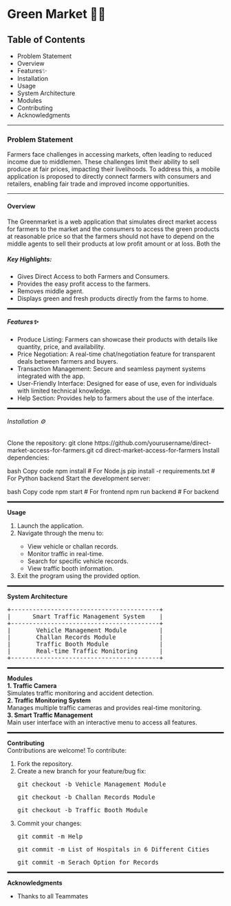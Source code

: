 <h1> Green Market 🌾📱 </h1>

<h2>Table of Contents</h2>
<ul> 
  <li> Problem Statement </li>
<li>Overview</li>
<li>Features✨</li>
<li>Installation</li>
<li>Usage</li>
<li>System Architecture</li>
<li>Modules</li>
<li>Contributing</li>
<li>Acknowledgments</li>
</ul>
<hr style="border: 0.1px  black;">
<h3> Problem Statement </h3>
Farmers face challenges in accessing markets, often leading to reduced income due to middlemen. These challenges limit their ability to sell produce at fair prices, impacting their livelihoods. To address this, a mobile application is proposed to directly connect farmers with consumers and retailers, enabling fair trade and improved income opportunities.
<hr style="border: 0.1px  black;">
<h4>Overview</h4>
The Greenmarket is a web application that simulates direct market access for farmers to the market and the consumers to access the green products at reasonable price so that the farmers should not have to depend on the middle agents to sell their products at low profit amount or at loss. Both the 
<h5>Key Highlights:</h5>
<ul>
<li>Gives Direct Access to both Farmers and Consumers.</li>
<li>Provides the easy profit access to the farmers.</li>
<li>Removes middle agent.</li>
<li>Displays green and fresh products directly from the farms to home.</li>
</ul>
    <hr style="border: 0.5px solid black;">
<h5>Features✨</h5>
<ul>
<li>Produce Listing: Farmers can showcase their products with details like quantity, price, and availability.</li>
<li>Price Negotiation: A real-time chat/negotiation feature for transparent deals between farmers and buyers.</li>
<li>Transaction Management: Secure and seamless payment systems integrated with the app.</li>
<li>User-Friendly Interface: Designed for ease of use, even for individuals with limited technical knowledge.</li>
<liBuyer Search: Helps farmers locate nearby consumers and retailers.
</li>
<li>Help Section: Provides help to farmers about the use of the interface.</li>
</ul>
<hr style="border: 0.5px solid black;">
<h6>Installation ⚙️</h6>
Clone the repository:
git clone https://github.com/yourusername/direct-market-access-for-farmers.git
cd direct-market-access-for-farmers
Install dependencies:

bash
Copy code
npm install  # For Node.js
pip install -r requirements.txt  # For Python backend
Start the development server:

bash
Copy code
npm start  # For frontend
npm run backend  # For backend
<hr style="border: 0.5px solid black;">
<b> Usage </b>
<ol>
<li>Launch the application.</li>
<li>Navigate through the menu to:</li>
    <ul>
<li>View vehicle or challan records.</li>
<li>Monitor traffic in real-time.</li>
<li>Search for specific vehicle records.</li>
<li>View traffic booth information.</li>
    </ul>
<li>Exit the program using the provided option.</li>
</ol>
<hr style="border: 0.5px solid black;">
   <b> System Architecture </b><br>
<pre>
+-----------------------------------------+
|      Smart Traffic Management System    |
+-----------------------------------------+
|       Vehicle Management Module         |
|       Challan Records Module            |
|       Traffic Booth Module              |
|       Real-time Traffic Monitoring      |
+-----------------------------------------+
</pre>
<hr style="border: 0.5px solid black;">
<h7><b>Modules</b></h7><br>
<h8><b>1. Traffic Camera</b></h8><br>
Simulates traffic monitoring and accident detection.<br>
<h9><b>2. Traffic Monitoring System</b></h9><br>
Manages multiple traffic cameras and provides real-time monitoring.<br>
<h10><b>3. Smart Traffic Management</b></h10><br>
Main user interface with an interactive menu to access all features.<br>
<hr style="border: 0.5px solid black;">
<h11><b>Contributing</b></h11><br>
Contributions are welcome! To contribute:<br>
<ol>
<li>Fork the repository.</li>
<li>Create a new branch for your feature/bug fix:</li>
<pre>git checkout -b Vehicle Management Module</pre>
<pre>git checkout -b Challan Records Module</pre>
<pre>git checkout -b Traffic Booth Module</pre>


<li>Commit your changes:</li>
<pre>git commit -m Help</pre>
<pre>git commit -m List of Hospitals in 6 Different Cities</pre>
<pre>git commit -m Serach Option for Records</pre>
</ol>
<hr style="border: 0.5px solid black;">
<h12><b>Acknowledgments</b></h12><br>
<ul>
<li>Thanks to all Teammates</li>
</ul>
